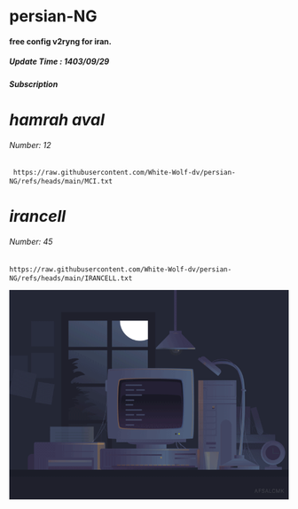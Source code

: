 # persian-NG

#### free config v2ryng for iran.


<h5>Update Time : 1403/09/29 </h5>

##### Subscription

  # *****hamrah aval*****

<h6>Number: 12</h6>

     https://raw.githubusercontent.com/White-Wolf-dv/persian-NG/refs/heads/main/MCI.txt

# *****irancell*****

<h6>Number: 45</h6>

    https://raw.githubusercontent.com/White-Wolf-dv/persian-NG/refs/heads/main/IRANCELL.txt

<p align="center">
<img  src="https://github.com/White-Wolf-dv/White-Wolf-dv/blob/main/5.gif">
</p>

